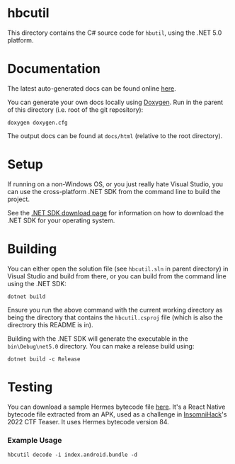 # hbcutil

This directory contains the C# source code for `hbutil`, using the .NET 5.0 platform.

# Documentation

The latest auto-generated docs can be found online [here](https://lucasbaizer2.github.io/hbcutil/docs/annotated.html).

You can generate your own docs locally using [Doxygen](https://www.doxygen.nl/index.html). Run in the parent of this directory (i.e. root of the git repository):
```
doxygen doxygen.cfg
```
The output docs can be found at `docs/html` (relative to the root directory).

# Setup

If running on a non-Windows OS, or you just really hate Visual Studio, you can use the cross-platform .NET SDK from the command line to build the project.

See the [.NET SDK download page](https://dotnet.microsoft.com/en-us/download) for information on how to download the .NET SDK for your operating system.

# Building

You can either open the solution file (see `hbcutil.sln` in parent directory) in Visual Studio and build from there, or you can build from the command line using the .NET SDK:
```
dotnet build
```
Ensure you run the above command with the current working directory as being the directory that contains the `hbcutil.csproj` file (which is also the directrory this README is in).

Building with the .NET SDK will generate the executable in the `bin\Debug\net5.0` directory. You can make a release build using:
```
dotnet build -c Release
```

# Testing

You can download a sample Hermes bytecode file [here](https://lucasbaizer2.github.io/hbcutil/downloads/index.android.bundle). It's a React Native bytecode file extracted from an APK, used as a challenge in [InsomniHack](https://insomnihack.ch)'s 2022 CTF Teaser. It uses Hermes bytecode version 84.

### Example Usage
```
hbcutil decode -i index.android.bundle -d
```
